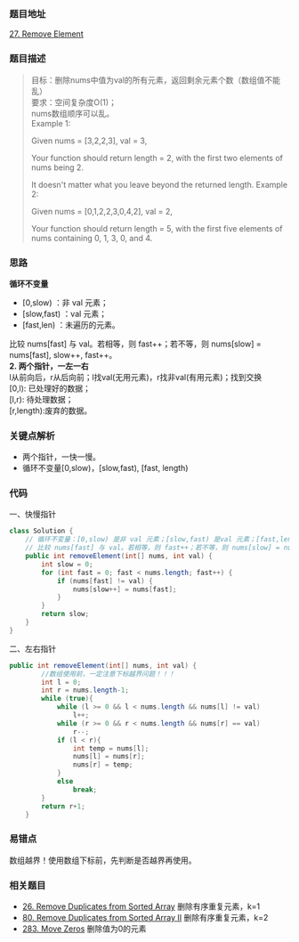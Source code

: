 ### 题目地址
[27. Remove Element](https://leetcode.com/problems/remove-element/)
### 题目描述

> 目标：删除nums中值为val的所有元素，返回剩余元素个数（数组值不能乱）  
要求：空间复杂度O(1)；  
nums数组顺序可以乱。  
Example 1:
> 
> Given nums = [3,2,2,3], val = 3,  
> 
> Your function should return length = 2, with the first two elements of nums being 2.
> 
> It doesn't matter what you leave beyond the returned length.
Example 2:
> 
> Given nums = [0,1,2,2,3,0,4,2], val = 2,
> 
> Your function should return length = 5, with the first five elements of nums containing 0, 1, 3, 0, and 4.

### 思路

**循环不变量**

* [0,slow) ：非 val 元素；
* [slow,fast) ：val 元素；
* [fast,len) ：未遍历的元素。

比较 nums[fast] 与 val。若相等，则 fast++；若不等，则 nums[slow] = nums[fast], slow++, fast++。  
**2. 两个指针，一左一右**  
l从前向后，r从后向前；l找val(无用元素)，r找非val(有用元素)；找到交换  
[0,l): 已处理好的数据；  
[l,r): 待处理数据；  
[r,length):废弃的数据。

###   关键点解析
* 两个指针，一快一慢。
* 循环不变量[0,slow)，[slow,fast), [fast, length)
### 代码
一、快慢指针
```java
class Solution {
    // 循环不变量：[0,slow) 是非 val 元素；[slow,fast) 是val 元素；[fast,len) 是未遍历的元素。
    // 比较 nums[fast] 与 val。若相等，则 fast++；若不等，则 nums[slow] = nums[fast], slow++, fast++。
    public int removeElement(int[] nums, int val) {
        int slow = 0;
        for (int fast = 0; fast < nums.length; fast++) {
            if (nums[fast] != val) {
                nums[slow++] = nums[fast];
            }
        }
        return slow;
    }
}
```
二、左右指针
```java
public int removeElement(int[] nums, int val) {
        //数组使用前，一定注意下标越界问题！！！
        int l = 0;
        int r = nums.length-1;
        while (true){
            while (l >= 0 && l < nums.length && nums[l] != val)
                l++;
            while (r >= 0 && r < nums.length && nums[r] == val)
                r--;
            if (l < r){
                int temp = nums[l];
                nums[l] = nums[r];
                nums[r] = temp;
            }
            else
                break;
        }
        return r+1;
    }
```
### 易错点
数组越界！使用数组下标前，先判断是否越界再使用。
### 相关题目
* [26. Remove Duplicates from Sorted Array](https://github.com/zhangbotong/LeetCode/blob/master/problems/26.%20Remove%20Duplicates%20from%20Sorted%20Array.md) 删除有序重复元素，k=1
* [80. Remove Duplicates from Sorted Array II](https://github.com/zhangbotong/LeetCode/blob/master/problems/80.%20Remove%20Duplicates%20from%20Sorted%20Array%20II.md) 删除有序重复元素，k=2
* [283. Move Zeros](https://github.com/zhangbotong/LeetCode/blob/master/problems/283.%20Move%20Zeros.md) 删除值为0的元素
